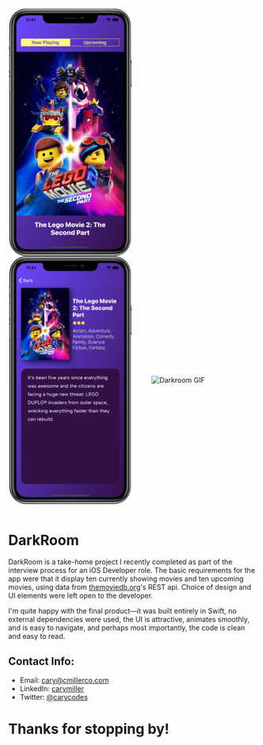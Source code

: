 <img src="Images/DarkRoomMaster-v3.png" width="250" align="center" title="Darkroom GIF">&nbsp;&nbsp;&nbsp;&nbsp;&nbsp;&nbsp;&nbsp;&nbsp;&nbsp;&nbsp;<img src="Images/DarkRoomDetail-v2.png" width="250" align="center" title="Darkroom GIF">&nbsp;&nbsp;&nbsp;&nbsp;&nbsp;&nbsp;&nbsp;&nbsp;&nbsp;&nbsp;<img src="Images/Darkroom-demo-v2.gif" width="250" align="center" title="Darkroom GIF"><br><br>

# DarkRoom

DarkRoom is a take-home project I recently completed as part of the interview process for an iOS Developer role. The basic requirements for the app were that it display ten currently showing movies and ten upcoming movies, using data from [themoviedb.org](https://www.themoviedb.org/)'s REST api. Choice of design and UI elements were left open to the developer.

I'm quite happy with the final product—it was built entirely in Swift, no external dependencies were used, the UI is attractive, animates smoothly, and is easy to navigate, and perhaps most importantly, the code is clean and easy to read.

## Contact Info:
- Email: cary@cmillerco.com
- LinkedIn: [carymiller](https://www.linkedin.com/in/carymiller/)
- Twitter: [@carycodes](https://twitter.com/carycodes)

# Thanks for stopping by!
